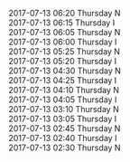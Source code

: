 2017-07-13 06:20 Thursday  N  
2017-07-13 06:15 Thursday  I  
2017-07-13 06:05 Thursday  N  
2017-07-13 06:00 Thursday  I  
2017-07-13 05:25 Thursday  N  
2017-07-13 05:20 Thursday  I  
2017-07-13 04:30 Thursday  N  
2017-07-13 04:25 Thursday  I  
2017-07-13 04:10 Thursday  N  
2017-07-13 04:05 Thursday  I  
2017-07-13 03:10 Thursday  N  
2017-07-13 03:05 Thursday  I  
2017-07-13 02:45 Thursday  N  
2017-07-13 02:40 Thursday  I  
2017-07-13 02:30 Thursday  N  
